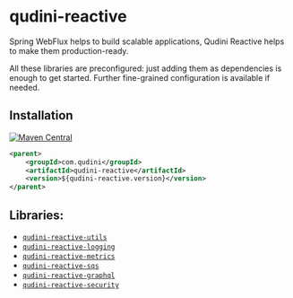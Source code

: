 # qudini-reactive

Spring WebFlux helps to build scalable applications, Qudini Reactive helps to make them production-ready.

All these libraries are preconfigured: just adding them as dependencies is enough to get started. Further fine-grained configuration is available if needed.

## Installation

[![Maven Central](https://img.shields.io/maven-central/v/com.qudini/qudini-reactive.svg?label=Maven%20Central)](https://search.maven.org/search?q=g:%22com.qudini%22%20AND%20a:%22qudini-reactive%22)

```xml
<parent>
    <groupId>com.qudini</groupId>
    <artifactId>qudini-reactive</artifactId>
    <version>${qudini-reactive.version}</version>
</parent>
```

## Libraries:

- [`qudini-reactive-utils`](./qudini-reactive-utils/)
- [`qudini-reactive-logging`](./qudini-reactive-logging/)
- [`qudini-reactive-metrics`](./qudini-reactive-metrics/)
- [`qudini-reactive-sqs`](./qudini-reactive-sqs/)
- [`qudini-reactive-graphql`](./qudini-reactive-graphql/)
- [`qudini-reactive-security`](./qudini-reactive-security/)
